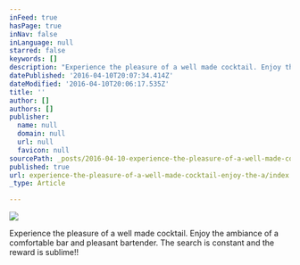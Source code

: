 ```yaml
---
inFeed: true
hasPage: true
inNav: false
inLanguage: null
starred: false
keywords: []
description: "Experience the pleasure of a well made cocktail. Enjoy the ambiance of a comfortable bar and pleasant bartender. The search is constant and the reward is sublime!!\_"
datePublished: '2016-04-10T20:07:34.414Z'
dateModified: '2016-04-10T20:06:17.535Z'
title: ''
author: []
authors: []
publisher:
  name: null
  domain: null
  url: null
  favicon: null
sourcePath: _posts/2016-04-10-experience-the-pleasure-of-a-well-made-cocktail-enjoy-the-a.md
published: true
url: experience-the-pleasure-of-a-well-made-cocktail-enjoy-the-a/index.html
_type: Article

---
```

![](https://the-grid-user-content.s3-us-west-2.amazonaws.com/e6f19fdd-c723-4498-adf0-9ffed37f6318.jpg)

Experience the pleasure of a well made cocktail. Enjoy the ambiance of a comfortable bar and pleasant bartender. The search is constant and the reward is sublime!!